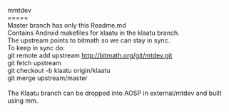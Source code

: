 mmtdev    <br>
=====    <br>
Master branch has only this Readme.md    <br>
Contains Android makefiles for klaatu in the klaatu branch.    <br>
The upstream points to bitmath so we can stay in sync.    <br>
To keep in sync do:    <br>
  git remote add upstream http://bitmath.org/git/mtdev.git    <br>
  git fetch upstream    <br>
  git checkout -b klaatu origin/klaatu    <br>
  git merge upstream/master    <br>
    <br>
The Klaatu branch can be dropped into AOSP in external/mtdev and built using mm.


